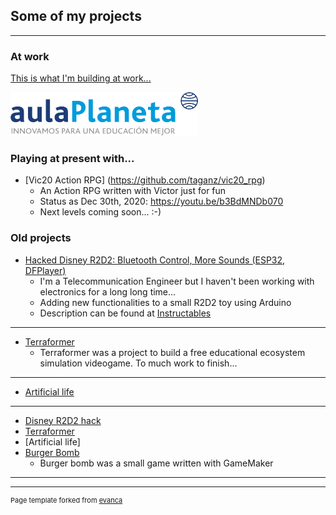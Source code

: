 ## Some of my projects

---

### At work

[This is what I'm building at work...](http://aulaplaneta.com/)

<img src="images/logo-aulaplaneta-innovamos-transparente-300x70.png?raw=true"/>


### Playing at present with...

- [Vic20 Action RPG] (https://github.com/taganz/vic20_rpg)
    - An Action RPG written with Victor just for fun
    - Status as Dec 30th, 2020: https://youtu.be/b3BdMNDb070 
    - Next levels coming soon...  :-) 



### Old projects

- [Hacked Disney R2D2: Bluetooth Control, More Sounds (ESP32, DFPlayer)](https://www.youtube.com/watch?v=UKkw1i2dHGM&feature=emb_logo)
    - I'm a Telecommunication Engineer but I haven't been working with electronics for a long long time... 
    - Adding new functionalities to a small R2D2 toy using Arduino 
    - Description can be found at [Instructables](https://www.instructables.com/Hacked-Disney-R2D2/)
---
- [Terraformer](https://terraformersim.wordpress.com/)
    - Terraformer was a project to build a free educational ecosystem simulation videogame. To much work to finish...
---
- [Artificial life](http://example.com/)
---
- [Disney R2D2 hack](https://www.instructables.com/id/Hacked-Disney-R2D2/)
- [Terraformer](https://terraformersim.wordpress.com/)
- [Artificial life]
- [Burger Bomb](https://1drv.ms/u/s!Ai4SkKtnE2SNgoUpBYgfcVrOqKiPbA?e=YW0ata)
    - Burger bomb was a small game written with GameMaker
    

---




---
<p style="font-size:11px">Page template forked from <a href="https://github.com/evanca/quick-portfolio">evanca</a></p>
<!-- Remove above link if you don't want to attibute -->
